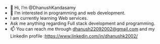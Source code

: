- 👋 Hi, I’m @DhanushKandasamy
- 👀 I’m interested in programming and web development.
- I am currently learning Web services.
- Ask me anything regarding Full stack development and programming.
- 📫 You can reach me through dhanush22092002@gmail.com and my Linkedin profile :https://www.linkedin.com/in/dhanushk2002/




<!---
Dhanushvinayagar/Dhanushvinayagar is a ✨ special ✨ repository because its `README.md` (this file) appears on your GitHub profile.
You can click the Preview link to take a look at your changes.
--->
